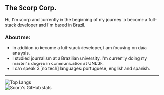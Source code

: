 ## The Scorp Corp.

Hi, I'm scorp and currently in the beginning of my journey to become a full-stack developer and I'm based in Brazil.

### About me:

  - In addition to become a full-stack developer, I am focusing on data analysis.
  - I studied journalism at a Brazilian university. I'm currently doing my master's degree in communication at UNESP.
  - I can speak 3 [no tech] languages: portuguese, english and spanish.

---
![Top Langs](https://github-readme-stats.vercel.app/api/top-langs/?username=scorp-jzp&layout=compact&theme=dark&title_color=6495ED&border_color=ADD8E6&text_color=F0F8FF) <br />
![Scorp's GitHub stats](https://github-readme-stats.vercel.app/api?username=scorp-jzp&show_icons=true&theme=dark&icon_color=6495ED&text_color=F0F8FF&title_color=6495ED&border_color=ADD8E6)
